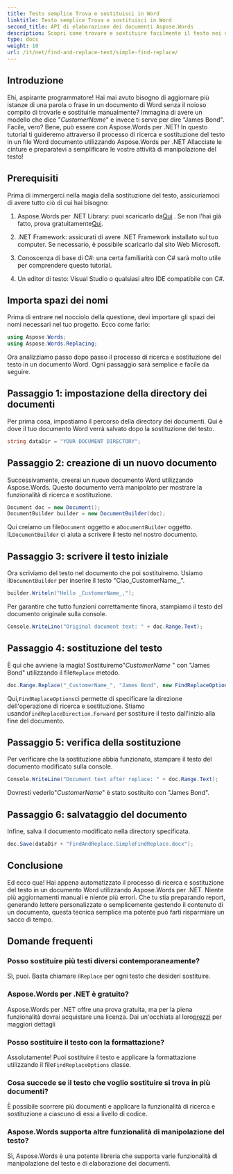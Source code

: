 ```yaml
---
title: Testo semplice Trova e sostituisci in Word
linktitle: Testo semplice Trova e sostituisci in Word
second_title: API di elaborazione dei documenti Aspose.Words
description: Scopri come trovare e sostituire facilmente il testo nei documenti Word utilizzando Aspose.Words per .NET. Guida passo passo inclusa.
type: docs
weight: 10
url: /it/net/find-and-replace-text/simple-find-replace/
---
```

## Introduzione

Ehi, aspirante programmatore! Hai mai avuto bisogno di aggiornare più istanze di una parola o frase in un documento di Word senza il noioso compito di trovarle e sostituirle manualmente? Immagina di avere un modello che dice "_CustomerName_" e invece ti serve per dire "James Bond". Facile, vero? Bene, può essere con Aspose.Words per .NET! In questo tutorial ti guideremo attraverso il processo di ricerca e sostituzione del testo in un file Word documento utilizzando Aspose.Words per .NET Allacciate le cinture e preparatevi a semplificare le vostre attività di manipolazione del testo!

## Prerequisiti

Prima di immergerci nella magia della sostituzione del testo, assicuriamoci di avere tutto ciò di cui hai bisogno:

1.  Aspose.Words per .NET Library: puoi scaricarlo da[Qui](https://releases.aspose.com/words/net/) . Se non l'hai già fatto, prova gratuitamente[Qui](https://releases.aspose.com/).

2. .NET Framework: assicurati di avere .NET Framework installato sul tuo computer. Se necessario, è possibile scaricarlo dal sito Web Microsoft.

3. Conoscenza di base di C#: una certa familiarità con C# sarà molto utile per comprendere questo tutorial.

4. Un editor di testo: Visual Studio o qualsiasi altro IDE compatibile con C#.

## Importa spazi dei nomi

Prima di entrare nel nocciolo della questione, devi importare gli spazi dei nomi necessari nel tuo progetto. Ecco come farlo:

```csharp
using Aspose.Words;
using Aspose.Words.Replacing;
```

Ora analizziamo passo dopo passo il processo di ricerca e sostituzione del testo in un documento Word. Ogni passaggio sarà semplice e facile da seguire.

## Passaggio 1: impostazione della directory dei documenti

Per prima cosa, impostiamo il percorso della directory dei documenti. Qui è dove il tuo documento Word verrà salvato dopo la sostituzione del testo.

```csharp
string dataDir = "YOUR DOCUMENT DIRECTORY";
```

## Passaggio 2: creazione di un nuovo documento

Successivamente, creerai un nuovo documento Word utilizzando Aspose.Words. Questo documento verrà manipolato per mostrare la funzionalità di ricerca e sostituzione.

```csharp
Document doc = new Document();
DocumentBuilder builder = new DocumentBuilder(doc);
```

 Qui creiamo un file`Document` oggetto e a`DocumentBuilder` oggetto. IL`DocumentBuilder` ci aiuta a scrivere il testo nel nostro documento.

## Passaggio 3: scrivere il testo iniziale

 Ora scriviamo del testo nel documento che poi sostituiremo. Usiamo il`DocumentBuilder` per inserire il testo "Ciao_CustomerName_,".

```csharp
builder.Writeln("Hello _CustomerName_,");
```

Per garantire che tutto funzioni correttamente finora, stampiamo il testo del documento originale sulla console.

```csharp
Console.WriteLine("Original document text: " + doc.Range.Text);
```

## Passaggio 4: sostituzione del testo

È qui che avviene la magia! Sostituiremo"_CustomerName_ " con "James Bond" utilizzando il file`Replace` metodo. 

```csharp
doc.Range.Replace("_CustomerName_", "James Bond", new FindReplaceOptions(FindReplaceDirection.Forward));
```

 Qui,`FindReplaceOptions`ci permette di specificare la direzione dell'operazione di ricerca e sostituzione. Stiamo usando`FindReplaceDirection.Forward` per sostituire il testo dall'inizio alla fine del documento.

## Passaggio 5: verifica della sostituzione

Per verificare che la sostituzione abbia funzionato, stampare il testo del documento modificato sulla console.

```csharp
Console.WriteLine("Document text after replace: " + doc.Range.Text);
```

Dovresti vederlo"_CustomerName_" è stato sostituito con "James Bond".

## Passaggio 6: salvataggio del documento

Infine, salva il documento modificato nella directory specificata.

```csharp
doc.Save(dataDir + "FindAndReplace.SimpleFindReplace.docx");
```

## Conclusione

Ed ecco qua! Hai appena automatizzato il processo di ricerca e sostituzione del testo in un documento Word utilizzando Aspose.Words per .NET. Niente più aggiornamenti manuali e niente più errori. Che tu stia preparando report, generando lettere personalizzate o semplicemente gestendo il contenuto di un documento, questa tecnica semplice ma potente può farti risparmiare un sacco di tempo.

## Domande frequenti

### Posso sostituire più testi diversi contemporaneamente?
 Sì, puoi. Basta chiamare il`Replace` per ogni testo che desideri sostituire.

### Aspose.Words per .NET è gratuito?
Aspose.Words per .NET offre una prova gratuita, ma per la piena funzionalità dovrai acquistare una licenza. Dai un'occhiata al loro[prezzi](https://purchase.aspose.com/buy) per maggiori dettagli

### Posso sostituire il testo con la formattazione?
 Assolutamente! Puoi sostituire il testo e applicare la formattazione utilizzando il file`FindReplaceOptions` classe.

### Cosa succede se il testo che voglio sostituire si trova in più documenti?
È possibile scorrere più documenti e applicare la funzionalità di ricerca e sostituzione a ciascuno di essi a livello di codice.

### Aspose.Words supporta altre funzionalità di manipolazione del testo?
Sì, Aspose.Words è una potente libreria che supporta varie funzionalità di manipolazione del testo e di elaborazione dei documenti.